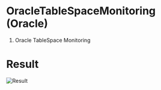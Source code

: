 # OracleTableSpaceMonitoring (Oracle)
1. Oracle TableSpace Monitoring

# Result
![Result](https://user-images.githubusercontent.com/51582272/93020861-8c33a980-f61a-11ea-9f0c-5b5a43833806.jpg)
